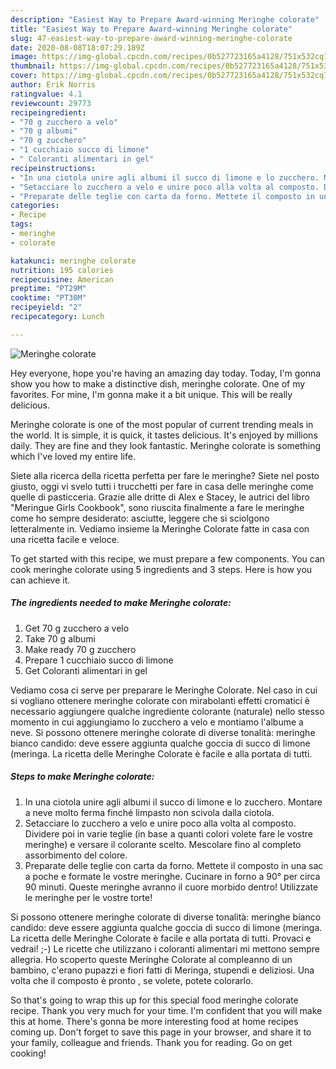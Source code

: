 ```yaml
---
description: "Easiest Way to Prepare Award-winning Meringhe colorate"
title: "Easiest Way to Prepare Award-winning Meringhe colorate"
slug: 47-easiest-way-to-prepare-award-winning-meringhe-colorate
date: 2020-08-08T18:07:29.189Z
image: https://img-global.cpcdn.com/recipes/0b527723165a4128/751x532cq70/meringhe-colorate-recipe-main-photo.jpg
thumbnail: https://img-global.cpcdn.com/recipes/0b527723165a4128/751x532cq70/meringhe-colorate-recipe-main-photo.jpg
cover: https://img-global.cpcdn.com/recipes/0b527723165a4128/751x532cq70/meringhe-colorate-recipe-main-photo.jpg
author: Erik Norris
ratingvalue: 4.1
reviewcount: 29773
recipeingredient:
- "70 g zucchero a velo"
- "70 g albumi"
- "70 g zucchero"
- "1 cucchiaio succo di limone"
- " Coloranti alimentari in gel"
recipeinstructions:
- "In una ciotola unire agli albumi il succo di limone e lo zucchero. Montare a neve molto ferma finché limpasto non scivola dalla ciotola."
- "Setacciare lo zucchero a velo e unire poco alla volta al composto. Dividere poi in varie teglie (in base a quanti colori volete fare le vostre meringhe) e versare il colorante scelto. Mescolare fino al completo assorbimento del colore."
- "Preparate delle teglie con carta da forno. Mettete il composto in una sac a poche e formate le vostre meringhe. Cucinare in forno a 90° per circa 90 minuti. Queste meringhe avranno il cuore morbido dentro! Utilizzate le meringhe per le vostre torte!"
categories:
- Recipe
tags:
- meringhe
- colorate

katakunci: meringhe colorate 
nutrition: 195 calories
recipecuisine: American
preptime: "PT29M"
cooktime: "PT30M"
recipeyield: "2"
recipecategory: Lunch

---
```



![Meringhe colorate](https://img-global.cpcdn.com/recipes/0b527723165a4128/751x532cq70/meringhe-colorate-recipe-main-photo.jpg)

Hey everyone, hope you're having an amazing day today. Today, I'm gonna show you how to make a distinctive dish, meringhe colorate. One of my favorites. For mine, I'm gonna make it a bit unique. This will be really delicious.

Meringhe colorate is one of the most popular of current trending meals in the world. It is simple, it is quick, it tastes delicious. It's enjoyed by millions daily. They are fine and they look fantastic. Meringhe colorate is something which I've loved my entire life.

Siete alla ricerca della ricetta perfetta per fare le meringhe? Siete nel posto giusto, oggi vi svelo tutti i trucchetti per fare in casa delle meringhe come quelle di pasticceria. Grazie alle dritte di Alex e Stacey, le autrici del libro &#34;Meringue Girls Cookbook&#34;, sono riuscita finalmente a fare le meringhe come ho sempre desiderato: asciutte, leggere che si sciolgono letteralmente in. Vediamo insieme la Meringhe Colorate fatte in casa con una ricetta facile e veloce.


To get started with this recipe, we must prepare a few components. You can cook meringhe colorate using 5 ingredients and 3 steps. Here is how you can achieve it.

<!--inarticleads1-->

##### The ingredients needed to make Meringhe colorate:

1. Get 70 g zucchero a velo
1. Take 70 g albumi
1. Make ready 70 g zucchero
1. Prepare 1 cucchiaio succo di limone
1. Get  Coloranti alimentari in gel


Vediamo cosa ci serve per preparare le Meringhe Colorate. Nel caso in cui si vogliano ottenere meringhe colorate con mirabolanti effetti cromatici è necessario aggiungere qualche ingrediente colorante (naturale) nello stesso momento in cui aggiungiamo lo zucchero a velo e montiamo l&#39;albume a neve. Si possono ottenere meringhe colorate di diverse tonalità: meringhe bianco candido: deve essere aggiunta qualche goccia di succo di limone (meringa. La ricetta delle Meringhe Colorate è facile e alla portata di tutti. 

<!--inarticleads2-->

##### Steps to make Meringhe colorate:

1. In una ciotola unire agli albumi il succo di limone e lo zucchero. Montare a neve molto ferma finché limpasto non scivola dalla ciotola.
1. Setacciare lo zucchero a velo e unire poco alla volta al composto. Dividere poi in varie teglie (in base a quanti colori volete fare le vostre meringhe) e versare il colorante scelto. Mescolare fino al completo assorbimento del colore.
1. Preparate delle teglie con carta da forno. Mettete il composto in una sac a poche e formate le vostre meringhe. Cucinare in forno a 90° per circa 90 minuti. Queste meringhe avranno il cuore morbido dentro! Utilizzate le meringhe per le vostre torte!


Si possono ottenere meringhe colorate di diverse tonalità: meringhe bianco candido: deve essere aggiunta qualche goccia di succo di limone (meringa. La ricetta delle Meringhe Colorate è facile e alla portata di tutti. Provaci e vedrai! ;-) Le ricette che utilizzano i coloranti alimentari mi mettono sempre allegria. Ho scoperto queste Meringhe Colorate al compleanno di un bambino, c&#39;erano pupazzi e fiori fatti di Meringa, stupendi e deliziosi. Una volta che il composto è pronto , se volete, potete colorarlo. 

So that's going to wrap this up for this special food meringhe colorate recipe. Thank you very much for your time. I'm confident that you will make this at home. There's gonna be more interesting food at home recipes coming up. Don't forget to save this page in your browser, and share it to your family, colleague and friends. Thank you for reading. Go on get cooking!
